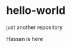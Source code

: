 # hello-world
just another repository

<div style="font-color:blue"> <img src="" />Hassan is here</div>
